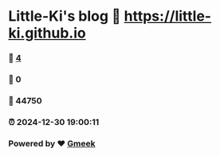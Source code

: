# Little-Ki's blog :link: https://little-ki.github.io 
### :page_facing_up: [4](https://little-ki.github.io/tag.html) 
### :speech_balloon: 0 
### :hibiscus: 44750 
### :alarm_clock: 2024-12-30 19:00:11 
### Powered by :heart: [Gmeek](https://github.com/Meekdai/Gmeek)
